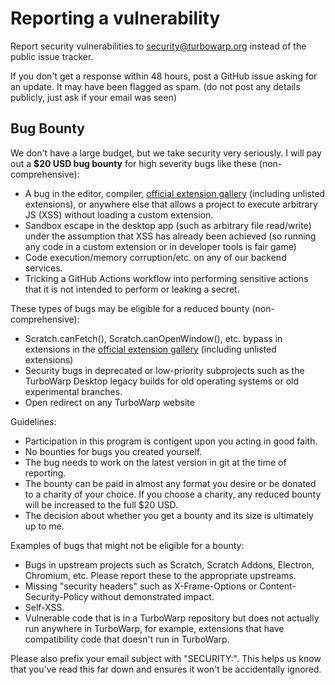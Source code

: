 # Reporting a vulnerability

Report security vulnerabilities to [security@turbowarp.org](mailto:security@turbowarp.org) instead of the public issue tracker.

If you don't get a response within 48 hours, post a GitHub issue asking for an update. It may have been flagged as spam. (do not post any details publicly, just ask if your email was seen)

## Bug Bounty

<!-- Inspired by the SerenityOS bug bounty program: https://serenityos.org/bounty/ -->

We don't have a large budget, but we take security very seriously. I will pay out a **$20 USD bug bounty** for high severity bugs like these (non-comprehensive):

 - A bug in the editor, compiler, [official extension gallery](https://github.com/TurboWarp/extensions/tree/master/extensions) (including unlisted extensions), or anywhere else that allows a project to execute arbitrary JS (XSS) without loading a custom extension.
 - Sandbox escape in the desktop app (such as arbitrary file read/write) under the assumption that XSS has already been achieved (so running any code in a custom extension or in developer tools is fair game)
 - Code execution/memory corruption/etc. on any of our backend services.
 - Tricking a GitHub Actions workflow into performing sensitive actions that it is not intended to perform or leaking a secret.

These types of bugs may be eligible for a reduced bounty (non-comprehensive):

 - Scratch.canFetch(), Scratch.canOpenWindow(), etc. bypass in extensions in the [official extension gallery](https://github.com/TurboWarp/extensions/tree/master/extensions) (including unlisted extensions)
 - Security bugs in deprecated or low-priority subprojects such as the TurboWarp Desktop legacy builds for old operating systems or old experimental branches.
 - Open redirect on any TurboWarp website

Guidelines:

 - Participation in this program is contigent upon you acting in good faith.
 - No bounties for bugs you created yourself.
 - The bug needs to work on the latest version in git at the time of reporting.
 - The bounty can be paid in almost any format you desire or be donated to a charity of your choice. If you choose a charity, any reduced bounty will be increased to the full $20 USD.
 - The decision about whether you get a bounty and its size is ultimately up to me.

Examples of bugs that might not be eligible for a bounty:

 - Bugs in upstream projects such as Scratch, Scratch Addons, Electron, Chromium, etc. Please report these to the appropriate upstreams.
 - Missing "security headers" such as X-Frame-Options or Content-Security-Policy without demonstrated impact.
 - Self-XSS.
 - Vulnerable code that is in a TurboWarp repository but does not actually run anywhere in TurboWarp, for example, extensions that have compatibility code that doesn't run in TurboWarp.

Please also prefix your email subject with "SECURITY:". This helps us know that you've read this far down and ensures it won't be accidentally ignored.
